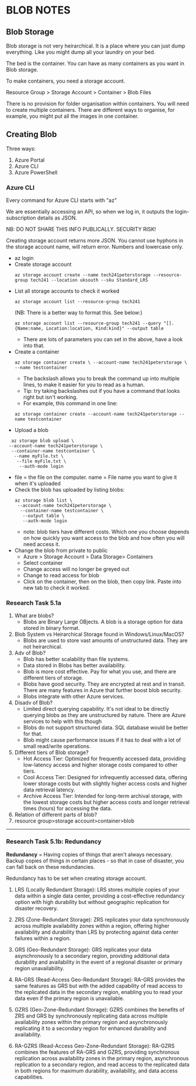 # BLOB NOTES

## Blob Storage

Blob storage is not very heirarchical. It is a place where you can just dump everything. Like you might dump all your laundry on your bed.

The bed is the container. You can have as many containers as you want in Blob storage.

To make containers, you need a storage account.

Resource Group > Storage Account > Container > Blob Files

There is no provision for folder organisation within containers. You will need to create multiple containers. There are different ways to organise, for example, you might put all the images in one container.

## Creating Blob

Three ways:
1. Azure Portal
2. Azure CLI
3. Azure PowerShell

### Azure CLI

Every command for Azure CLI starts with "az"

We are essentially accessing an API, so when we log in, it outputs the login-subscription details as JSON.

NB: DO NOT SHARE THIS INFO PUBLICALLY. SECURITY RISK!

Creating storage account returns more JSON. You cannot use hyphons in the storage account name, will return error. Numbers and lowercase only.



* az login
* Create storage account
  ```
  az storage account create --name tech241peterstorage --resource-group tech241 --location uksouth --sku Standard_LRS
  ```
* List all storage accounts to check it worked
  ```
  az storage account list --resource-group tech241
  ```
  (NB: There is a better way to format this. See below:)
  ```
  az storage account list --resource-group tech241 --query "[].{Name:name, Location:location, Kind:kind}" --output table
  ```
    * There are lots of parameters you can set in the above, have a look into that.
* Create a container
    ```
    az storage container create \ --account-name tech241peterstorage \ --name testcontainer
    ```
    * The backslash allows you to break the command up into multiple lines, to make it easier for you to read as a human.
    * Tip: try taking backslashes out if you have a command that looks right but isn't working.
    * For example, this command in one line:
  ```
  az storage container create --account-name tech241peterstorage --name testcontainer
  ```
* Upload a blob
```
  az storage blob upload \
 --account-name tech241peterstorage \
  --container-name testcontainer \
   --name myFile.txt \
    --file myFile.txt \
     --auth-mode login
```
*  file = the file on the computer. name = File name you want to give it when it's uploaded
* Check the blob has uploaded by listing blobs:
  ```
  az storage blob list \
   --account-name tech241peterstorage \
    --container-name testcontainer \
     --output table \
     --auth-mode login
  ```   
     * note: blob tiers have different costs. Which one you choose depends on how quickly you want access to the blob and how often you will need access it.
* Change the blob from private to public
  * Azure > Storage Account > Data Storage> Containers
  * Select container
  * Change access will no longer be greyed out
  * Change to read access for blob
  * Click on the container, then on the blob, then copy link. Paste into new tab to check it worked.

### Research Task 5.1a

1. What are blobs?
   * Blobs are Binary Large OBjects. A blob is a storage option for data stored in binary format.
2. Blob System vs Heirarchical Storage found in Windows/Linux/MacOS?
   * Blobs are used to store vast amounts of unstructured data. They are not heirarchical.
3. Adv of Blob?
   * Blob has better scalability than file systems.
   * Data stored in Blobs has better availability.
   * Blob is more cost effective. Pay for what you use, and there are different tiers of storage.
   * Blobs have good security. They are encrypted at rest and in transit. There are many features in Azure that further boost blob security.
   * Blobs integrate with other Azure services.
4. Disadv of Blob?
   * Limited direct querying capability. It's not ideal to be directly querying blobs as they are unstructured by nature. There are Azure services to help with this though
   * Blobs do not support structured data. SQL database would be better for that.
   * Blob might cause performance issues if it has to deal with a lot of small read/write operations.
5. Different tiers of Blob storage?
   * Hot Access Tier: Optimized for frequently accessed data, providing low-latency access and higher storage costs compared to other tiers.
   * Cool Access Tier: Designed for infrequently accessed data, offering lower storage costs but with slightly higher access costs and higher data retrieval latency.
   * Archive Access Tier: Intended for long-term archival storage, with the lowest storage costs but higher access costs and longer retrieval times (hours) for accessing the data.
6. Relation of different parts of blob?
7. resource group>storage account>container>blob
---
### Research Task 5.1b: Redundancy
**Redundancy** = Having copies of things that aren't always necessary. Backup copies of things in certain places - so that in case of disaster, you can fall back on these redundancies.

Redundancy has to be set when creating storage account.

1. LRS (Locally Redundant Storage): LRS stores multiple copies of your data within a single data center, providing a cost-effective redundancy option with high durability but without geographic replication for disaster recovery.

2. ZRS (Zone-Redundant Storage): ZRS replicates your data synchronously across multiple availability zones within a region, offering higher availability and durability than LRS by protecting against data center failures within a region.

3. GRS (Geo-Redundant Storage): GRS replicates your data asynchronously to a secondary region, providing additional data durability and availability in the event of a regional disaster or primary region unavailability.

4. RA-GRS (Read-Access Geo-Redundant Storage): RA-GRS provides the same features as GRS but with the added capability of read access to the replicated data in the secondary region, enabling you to read your data even if the primary region is unavailable.

5. GZRS (Geo-Zone-Redundant Storage): GZRS combines the benefits of ZRS and GRS by synchronously replicating data across multiple availability zones within the primary region and asynchronously replicating it to a secondary region for enhanced durability and availability.

6. RA-GZRS (Read-Access Geo-Zone-Redundant Storage): RA-GZRS combines the features of RA-GRS and GZRS, providing synchronous replication across availability zones in the primary region, asynchronous replication to a secondary region, and read access to the replicated data in both regions for maximum durability, availability, and data access capabilities.